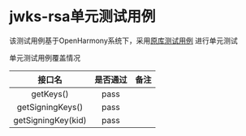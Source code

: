 # jwks-rsa单元测试用例

该测试用例基于OpenHarmony系统下，采用[原库测试用例](https://gitcode.com/openharmony-tpc/openharmony_tpc_samples/tree/master/jwks-rsa/entry/src/ohosTest/ets/test)
进行单元测试

单元测试用例覆盖情况

|                  接口名                   |是否通过	|备注|
|:--------------------------------------:|:---:|:---:|
|            getKeys()             |    pass        |       |
|            getSigningKeys()            |pass   |        |
|           getSigningKey(kid)           |pass   |        |
